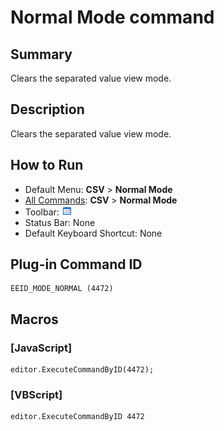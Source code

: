 # Normal Mode command

## Summary

Clears the separated value view mode.

## Description

Clears the separated value view mode.

## How to Run

- Default Menu: **CSV** \> **Normal Mode**
- [All Commands](../tools/all_commands): **CSV** \> **Normal Mode**
- Toolbar: ![](../../images/default_mode.gif)
- Status Bar: None
- Default Keyboard Shortcut: None

## Plug-in Command ID

```
EEID_MODE_NORMAL (4472)
```

## Macros

### \[JavaScript\]

```
editor.ExecuteCommandByID(4472);
```

### \[VBScript\]

```
editor.ExecuteCommandByID 4472
```
